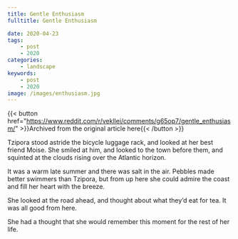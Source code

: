```yaml
---
title: Gentle Enthusiasm
fulltitle: Gentle Enthusiasm

date: 2020-04-23
tags:
    - post
    - 2020
categories:
    - landscape
keywords:
    - post
    - 2020
image: /images/enthusiasm.jpg
---
```

{{< button href="https://www.reddit.com/r/vekllei/comments/g65op7/gentle_enthusiasm/" >}}Archived from the original article here{{< /button >}}

Tzipora stood astride the bicycle luggage rack, and looked at her best friend Moise. She smiled at him, and looked to the town before them, and squinted at the clouds rising over the Atlantic horizon.

It was a warm late summer and there was salt in the air. Pebbles made better swimmers than Tzipora, but from up here she could admire the coast and fill her heart with the breeze.

She looked at the road ahead, and thought about what they’d eat for tea. It was all good from here.

She had a thought that she would remember this moment for the rest of her life.
